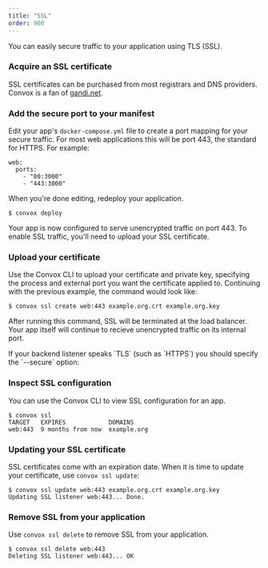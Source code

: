 ```yaml
---
title: "SSL"
order: 900
---
```


You can easily secure traffic to your application using TLS (SSL).

### Acquire an SSL certificate

SSL certificates can be purchased from most registrars and DNS providers. Convox is a fan of [gandi.net](https://www.gandi.net/ssl).

### Add the secure port to your manifest

Edit your app's `docker-compose.yml` file to create a port mapping for your secure traffic. For most web applications this will be port 443, the standard for HTTPS. For example:

    web:
      ports:
        - "80:3000"
        - "443:3000"

When you're done editing, redeploy your application.

    $ convox deploy

Your app is now configured to serve unencrypted traffic on port 443. To enable SSL traffic, you'll need to upload your SSL certificate.

### Upload your certificate

Use the Convox CLI to upload your certificate and private key, specifying the process and external port you want the certificate applied to. Continuing with the previous example, the command would look like:

    $ convox ssl create web:443 example.org.crt example.org.key

After running this command, SSL will be terminated at the load balancer. Your app itself will continue to recieve unencrypted traffic on its internal port.

<div class="block-callout block-show-callout type-info" markdown="1">
  If your backend listener speaks `TLS` (such as `HTTPS`) you should specify the `--secure` option:
</div>

### Inspect SSL configuration

You can use the Convox CLI to view SSL configuration for an app.

    $ convox ssl
    TARGET   EXPIRES            DOMAINS
    web:443  9 months from now  example.org

### Updating your SSL certificate

SSL certificates come with an expiration date. When it is time to update your certificate, use `convox ssl update`:

    $ convox ssl update web:443 example.org.crt example.org.key
    Updating SSL listener web:443... Done.

### Remove SSL from your application

Use `convox ssl delete` to remove SSL from your application.

    $ convox ssl delete web:443
    Deleting SSL listener web:443... OK

